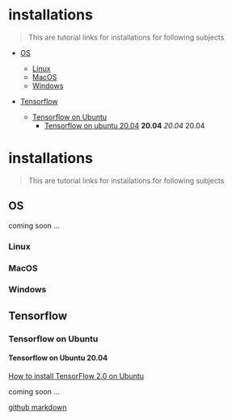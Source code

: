 # installations

> This are tutorial links for installations for following subjects

- [OS](#OS)
  * [Linux](#Linux)
  * [MacOS](#MacOS)
  * [Windows](#Windows)    
    


- [Tensorflow](#Tensorflow)
  * [Tensorflow on Ubuntu](#Tensorflow-on-Ubuntu)
    + [Tensorflow on ubuntu 20.04](#Tensorflow-on-Ubuntu-20.04)
  **20.04**
  *20.04*
  20\.04

# installations

> This are tutorial links for installations for following subjects

<!-- toc -->

## OS
coming soon ...

### Linux
### MacOS
### Windows

## Tensorflow

### Tensorflow on Ubuntu

#### Tensorflow on Ubuntu 20.04

[How to install TensorFlow 2.0 on Ubuntu]


coming soon ...

[github markdown]


[//]: # (These are reference links used in the body of this note and get stripped out when the markdown processor does its job. There is no need to format nicely because it shouldn't be seen. Thanks SO - http://stackoverflow.com/questions/4823468/store-comments-in-markdown-syntax)

   [How to install TensorFlow 2.0 on Ubuntu]: <https://www.pyimagesearch.com/2019/12/09/how-to-install-tensorflow-2-0-on-ubuntu/>
   [github markdown]: <https://guides.github.com/pdfs/markdown-cheatsheet-online.pdf>
   
   






























